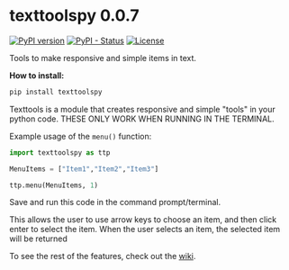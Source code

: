 # texttoolspy 0.0.7

[![PyPI version](https://badge.fury.io/py/texttoolspy.svg)](https://badge.fury.io/py/texttoolspy)
[![PyPI - Status](https://img.shields.io/pypi/status/texttoolspy.svg)](https://pypi.org/project/texttoolspy/)
[![License](https://img.shields.io/badge/license-MIT-blue.svg)](https://opensource.org/licenses/MIT)

Tools to make responsive and simple items in text.

**How to install:**
```bash
pip install texttoolspy
```

Texttools is a module that creates responsive and simple "tools" in your python code. THESE ONLY WORK WHEN RUNNING IN THE TERMINAL. 

Example usage of the `menu()` function:
```python
import texttoolspy as ttp

MenuItems = ["Item1","Item2","Item3"]

ttp.menu(MenuItems, 1)
```
Save and run this code in the command prompt/terminal. 

This allows the user to use arrow keys to choose an item, and then click enter to select the item. When the user selects an item, the selected item will be returned

To see the rest of the features, check out the [wiki](https://github.com/MilesWK/texttoolspy/wiki).
